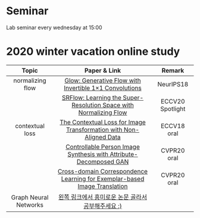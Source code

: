 # Seminar

Lab seminar every wednesday at 15:00



# 2020 winter vacation online study



|       Topic      |                            Paper & Link                           | Remark |
|:----------------:|:-----------------------------------------------------------------:|:------:|
| normalizing flow |       [Glow: Generative Flow with Invertible 1×1 Convolutions](https://arxiv.org/pdf/1807.03039.pdf)      |  NeurIPS18 |
|                  | [SRFlow: Learning the Super-Resolution Space with Normalizing Flow](https://arxiv.org/pdf/2006.14200.pdf) | ECCV20 Spotlight |
| contextual loss |       [The Contextual Loss for Image Transformation with Non-Aligned Data](https://arxiv.org/pdf/1803.02077.pdf)      |  ECCV18 oral |
|                  | [Controllable Person Image Synthesis with Attribute-Decomposed GAN](https://arxiv.org/pdf/2003.12267.pdf) | CVPR20 oral |
|                  |       [Cross-domain Correspondence Learning for Exemplar-based Image Translation](https://arxiv.org/pdf/2004.05571.pdf)      |  CVPR20 oral |
| Graph Neural Networks          |       [왼쪽 링크에서 흥미로운 논문 골라서 공부해주세요 :)](https://github.com/thunlp/GNNPapers)      |   |
